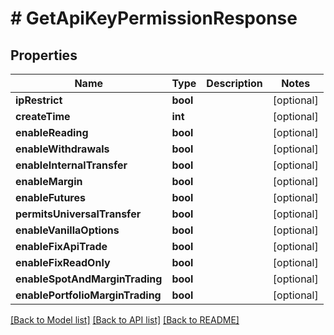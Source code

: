 # # GetApiKeyPermissionResponse

## Properties

Name | Type | Description | Notes
------------ | ------------- | ------------- | -------------
**ipRestrict** | **bool** |  | [optional]
**createTime** | **int** |  | [optional]
**enableReading** | **bool** |  | [optional]
**enableWithdrawals** | **bool** |  | [optional]
**enableInternalTransfer** | **bool** |  | [optional]
**enableMargin** | **bool** |  | [optional]
**enableFutures** | **bool** |  | [optional]
**permitsUniversalTransfer** | **bool** |  | [optional]
**enableVanillaOptions** | **bool** |  | [optional]
**enableFixApiTrade** | **bool** |  | [optional]
**enableFixReadOnly** | **bool** |  | [optional]
**enableSpotAndMarginTrading** | **bool** |  | [optional]
**enablePortfolioMarginTrading** | **bool** |  | [optional]

[[Back to Model list]](../../README.md#models) [[Back to API list]](../../README.md#endpoints) [[Back to README]](../../README.md)
